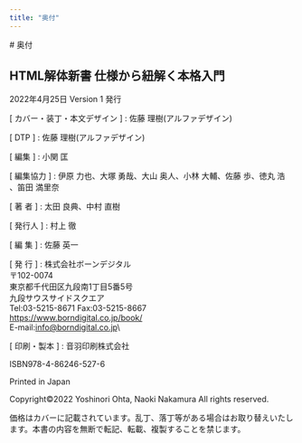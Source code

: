 ```yaml
---
title: "奥付"
---
```


<section class="colophon">
# 奥付

## HTML解体新書 仕様から紐解く本格入門
2022年4月25日 Version 1 発行

[ カバー・装丁・本文デザイン ]
: 佐藤 理樹(アルファデザイン)

[ DTP ]
: 佐藤 理樹(アルファデザイン)

[ 編集 ]
: 小関 匡

[ 編集協力 ]
: 伊原 力也、大塚 勇哉、大山 奥人、小林 大輔、佐藤 歩、徳丸 浩 、笛田 満里奈

[ 著 者 ]
: 太田 良典、中村 直樹

[ 発行人 ]
: 村上 徹

[ 編 集 ]
: 佐藤 英一

[ 発 行 ]
: 株式会社ボーンデジタル\
〒102-0074\
東京都千代田区九段南1丁目5番5号\
九段サウスサイドスクエア\
Tel:03-5215-8671  Fax:03-5215-8667\
<https://www.borndigital.co.jp/book/>\
E-mail:info@borndigital.co.jp\

[ 印刷・製本 ]
: 音羽印刷株式会社

ISBN978-4-86246-527-6

Printed in Japan

Copyright©2022 Yoshinori Ohta, Naoki Nakamura All rights reserved.

価格はカバーに記載されています。乱丁、落丁等がある場合はお取り替えいたします。本書の内容を無断で転記、転載、複製することを禁じます。

</section>